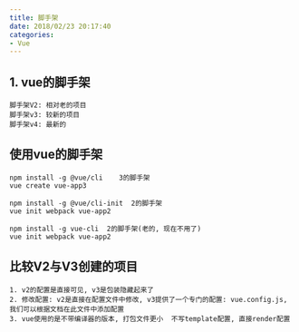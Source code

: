 ```yaml
---
title: 脚手架
date: 2018/02/23 20:17:40
categories:
- Vue
---
```


## 1. vue的脚手架
	脚手架V2: 相对老的项目
	脚手架v3: 较新的项目
	脚手架v4: 最新的

## 使用vue的脚手架
	npm install -g @vue/cli    3的脚手架
	vue create vue-app3  
	
	npm install -g @vue/cli-init  2的脚手架
	vue init webpack vue-app2   
	
	npm install -g vue-cli  2的脚手架(老的, 现在不用了)
	vue init webpack vue-app2

## 比较V2与V3创建的项目
	1. v2的配置是直接可见, v3是包装隐藏起来了
	2. 修改配置: v2是直接在配置文件中修改, v3提供了一个专门的配置: vue.config.js, 我们可以根据文档在此文件中添加配置
	3. vue使用的是不带编译器的版本, 打包文件更小  不写template配置, 直接render配置
